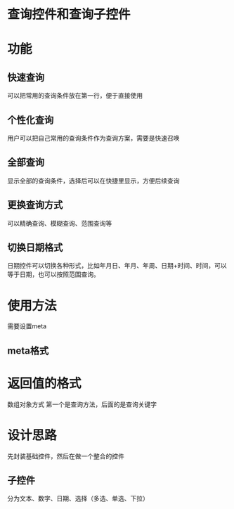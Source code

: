 # 查询控件和查询子控件
# 功能
## 快速查询
可以把常用的查询条件放在第一行，便于直接使用

## 个性化查询
用户可以把自己常用的查询条件作为查询方案，需要是快速召唤

## 全部查询
显示全部的查询条件，选择后可以在快捷里显示，方便后续查询

## 更换查询方式
可以精确查询、模糊查询、范围查询等

## 切换日期格式
日期控件可以切换各种形式，比如年月日、年月、年周、日期+时间、时间，可以等于日期，也可以按照范围查询。

# 使用方法
需要设置meta

## meta格式

# 返回值的格式
数组对象方式
第一个是查询方法，后面的是查询关键字

# 设计思路
先封装基础控件，然后在做一个整合的控件

## 子控件
分为文本、数字、日期、选择（多选、单选、下拉）
